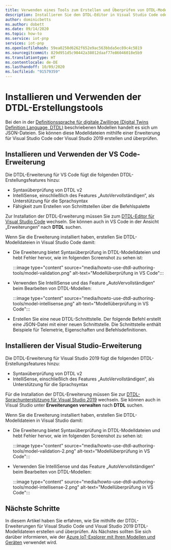 ```yaml
---
title: Verwenden eines Tools zum Erstellen und Überprüfen von DTDL-Modellen | Microsoft-Dokumentation
description: Installieren Sie den DTDL-Editor in Visual Studio Code oder Visual Studio 2019, und erstellen Sie IoT Plug & Play-Modelle damit.
author: dominicbetts
ms.author: dobett
ms.date: 09/14/2020
ms.topic: how-to
ms.service: iot-pnp
services: iot-pnp
ms.openlocfilehash: 59ea0258d6262f652e9ac563bbda5ec89c4c5819
ms.sourcegitcommit: 829d951d5c90442a38012daaf77e86046018e5b9
ms.translationtype: HT
ms.contentlocale: de-DE
ms.lasthandoff: 10/09/2020
ms.locfileid: "91579359"
---
```

# <a name="install-and-use-the-dtdl-authoring-tools"></a>Installieren und Verwenden der DTDL-Erstellungstools

Bei den in der [Definitionssprache für digitale Zwillinge (Digital Twins Definition Language, DTDL)](https://github.com/Azure/opendigitaltwins-dtdl/blob/master/DTDL/v2/dtdlv2.md) beschriebenen Modellen handelt es sich um JSON-Dateien. Sie können diese Modelldateien mithilfe einer Erweiterung für Visual Studio Code oder Visual Studio 2019 erstellen und überprüfen.

## <a name="install-and-use-the-vs-code-extension"></a>Installieren und Verwenden der VS Code-Erweiterung

Die DTDL-Erweiterung für VS Code fügt die folgenden DTDL-Erstellungsfeatures hinzu:

- Syntaxüberprüfung von DTDL v2
- IntelliSense, einschließlich des Features „AutoVervollständigen“, als Unterstützung für die Sprachsyntax
- Fähigkeit zum Erstellen von Schnittstellen über die Befehlspalette

Zur Installation der DTDL-Erweiterung müssen Sie zum [DTDL-Editor für Visual Studio Code](https://marketplace.visualstudio.com/items?itemName=vsciot-vscode.vscode-dtdl) wechseln. Sie können auch in VS Code in der Ansicht „Erweiterungen“ nach **DTDL** suchen.

Wenn Sie die Erweiterung installiert haben, erstellen Sie DTDL-Modelldateien in Visual Studio Code damit:

- Die Erweiterung bietet Syntaxüberprüfung in DTDL-Modelldateien und hebt Fehler hervor, wie im folgenden Screenshot zu sehen ist:

    :::image type="content" source="media/howto-use-dtdl-authoring-tools/model-validation.png" alt-text="Modellüberprüfung in VS Code":::

- Verwenden Sie IntelliSense und das Feature „AutoVervollständigen“ beim Bearbeiten von DTDL-Modellen:

    :::image type="content" source="media/howto-use-dtdl-authoring-tools/model-intellisense.png" alt-text="Modellüberprüfung in VS Code":::

- Erstellen Sie eine neue DTDL-Schnittstelle. Der folgende Befehl erstellt eine JSON-Datei mit einer neuen Schnittstelle. Die Schnittstelle enthält Beispiele für Telemetrie, Eigenschaften und Befehlsdefinitionen.

## <a name="install-and-use-the-visual-studio-extension"></a>Installieren der Visual Studio-Erweiterung

Die DTDL-Erweiterung für Visual Studio 2019 fügt die folgenden DTDL-Erstellungsfeatures hinzu:

- Syntaxüberprüfung von DTDL v2
- IntelliSense, einschließlich des Features „AutoVervollständigen“, als Unterstützung für die Sprachsyntax

Für die Installation der DTDL-Erweiterung müssen Sie zur [DTDL-Sprachunterstützung für Visual Studio 2019](https://marketplace.visualstudio.com/items?itemName=vsc-iot.vs16dtdllanguagesupport) wechseln. Sie können auch in Visual Studio unter **Erweiterungen verwalten** nach **DTDL** suchen.

Wenn Sie die Erweiterung installiert haben, erstellen Sie DTDL-Modelldateien in Visual Studio damit:

- Die Erweiterung bietet Syntaxüberprüfung in DTDL-Modelldateien und hebt Fehler hervor, wie im folgenden Screenshot zu sehen ist:

    :::image type="content" source="media/howto-use-dtdl-authoring-tools/model-validation-2.png" alt-text="Modellüberprüfung in VS Code":::

- Verwenden Sie IntelliSense und das Feature „AutoVervollständigen“ beim Bearbeiten von DTDL-Modellen:

    :::image type="content" source="media/howto-use-dtdl-authoring-tools/model-intellisense-2.png" alt-text="Modellüberprüfung in VS Code":::

## <a name="next-steps"></a>Nächste Schritte

In diesem Artikel haben Sie erfahren, wie Sie mithilfe der DTDL-Erweiterungen für Visual Studio Code und Visual Studio 2019 DTDL-Modelldateien erstellen und überprüfen. Als Nächstes sollten Sie sich darüber informieren, wie der [Azure IoT-Explorer mit Ihren Modellen und Geräten](./howto-use-iot-explorer.md) verwendet wird.
